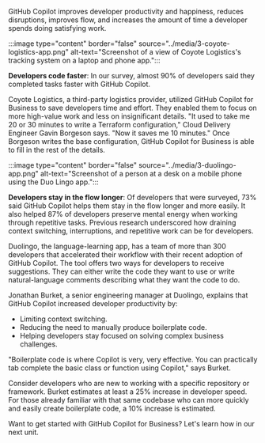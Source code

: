 ﻿GitHub Copilot improves developer productivity and happiness, reduces disruptions, improves flow, and increases the amount of time a developer spends doing satisfying work. 

:::image type="content" border="false" source="../media/3-coyote-logistics-app.png" alt-text="Screenshot of a view of Coyote Logistics's tracking system on a laptop and phone app.":::

**Developers code faster**: In our survey, almost 90% of developers said they completed tasks faster with GitHub Copilot.

Coyote Logistics, a third-party logistics provider, utilized GitHub Copilot for Business to save developers time and effort. They enabled them to focus on more high-value work and less on insignificant details. "It used to take me 20 or 30 minutes to write a Terraform configuration," Cloud Delivery Engineer Gavin Borgeson says. "Now it saves me 10 minutes." Once Borgeson writes the base configuration, GitHub Copilot for Business is able to fill in the rest of the details.

:::image type="content" border="false" source="../media/3-duolingo-app.png" alt-text="Screenshot of a person at a desk on a mobile phone using the Duo Lingo app.":::

**Developers stay in the flow longer**: Of developers that were surveyed, 73% said GitHub Copilot helps them stay in the flow longer and more easily. It also helped 87% of developers preserve mental energy when working through repetitive tasks. Previous research underscored how draining context switching, interruptions, and repetitive work can be for developers.

Duolingo, the language-learning app, has a team of more than 300 developers that accelerated their workflow with their recent adoption of GitHub Copilot. The tool offers two ways for developers to receive suggestions. They can either write the code they want to use or write natural-language comments describing what they want the code to do.

Jonathan Burket, a senior engineering manager at Duolingo, explains that GitHub Copilot increased developer productivity by:

- Limiting context switching.
- Reducing the need to manually produce boilerplate code.
- Helping developers stay focused on solving complex business challenges.

"Boilerplate code is where Copilot is very, very effective. You can practically tab complete the basic class or function using Copilot," says Burket.

Consider developers who are new to working with a specific repository or framework. Burket estimates at least a 25% increase in developer speed. For those already familiar with that same codebase who can more quickly and easily create boilerplate code, a 10% increase is estimated.

Want to get started with GitHub Copilot for Business? Let's learn how in our next unit.
